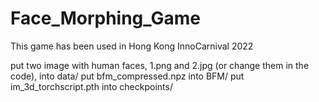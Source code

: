 # Face_Morphing_Game
This game has been used in Hong Kong InnoCarnival 2022

put two image with human faces, 1.png and 2.jpg (or change them in the code), into data/
put bfm_compressed.npz into BFM/
put im_3d_torchscript.pth into checkpoints/
